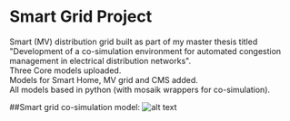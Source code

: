 # Smart Grid Project
Smart (MV) distribution grid built as part of my master thesis titled "Development of a co-simulation environment for automated congestion management in electrical distribution networks".\
Three Core models uploaded.\
Models for Smart Home, MV grid and CMS added.\
All models based in python (with mosaik wrappers for co-simulation).

##Smart grid co-simulation model:
![alt text](https://lucid.app/publicSegments/view/00c61510-4ebc-40b6-88c1-a845405512d5/image.png)
